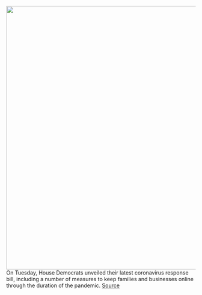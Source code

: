 <img src='https://cdn.vox-cdn.com/thumbor/q7Mvaym450rwqZntlxJnZEwlTvM=/0x0:3600x2400/1200x800/filters:focal(1512x912:2088x1488)/cdn.vox-cdn.com/uploads/chorus_image/image/66788132/1212814183.jpg.0.jpg' width='700px' /><br/>
On Tuesday, House Democrats unveiled their latest coronavirus response bill, including a number of measures to keep families and businesses online through the duration of the pandemic.
<a href='https://www.theverge.com/2020/5/12/21256466/house-democrats-nancy-pelosi-broadband-infrastructure-heroes-act-trillion-billion'> Source <a/>
